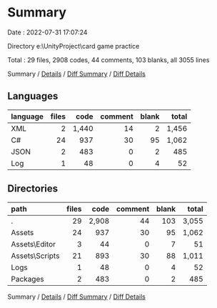 # Summary

Date : 2022-07-31 17:07:24

Directory e:\\UnityProject\\card game practice

Total : 29 files,  2908 codes, 44 comments, 103 blanks, all 3055 lines

Summary / [Details](details.md) / [Diff Summary](diff.md) / [Diff Details](diff-details.md)

## Languages
| language | files | code | comment | blank | total |
| :--- | ---: | ---: | ---: | ---: | ---: |
| XML | 2 | 1,440 | 14 | 2 | 1,456 |
| C# | 24 | 937 | 30 | 95 | 1,062 |
| JSON | 2 | 483 | 0 | 2 | 485 |
| Log | 1 | 48 | 0 | 4 | 52 |

## Directories
| path | files | code | comment | blank | total |
| :--- | ---: | ---: | ---: | ---: | ---: |
| . | 29 | 2,908 | 44 | 103 | 3,055 |
| Assets | 24 | 937 | 30 | 95 | 1,062 |
| Assets\\Editor | 3 | 44 | 0 | 7 | 51 |
| Assets\\Scripts | 21 | 893 | 30 | 88 | 1,011 |
| Logs | 1 | 48 | 0 | 4 | 52 |
| Packages | 2 | 483 | 0 | 2 | 485 |

Summary / [Details](details.md) / [Diff Summary](diff.md) / [Diff Details](diff-details.md)